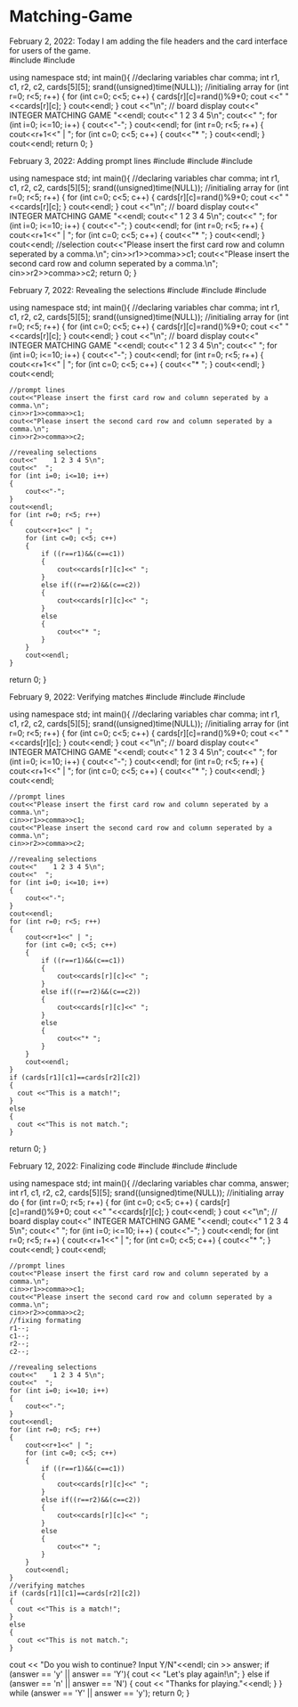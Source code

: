 # Matching-Game
February 2, 2022: Today I am adding the file headers and the card interface for users of the game.  
#include <iostream>
#include <cstdlib>

using namespace std;
int main(){
  //declaring variables 
  char comma;
    int r1, c1, r2, c2, cards[5][5];
    srand((unsigned)time(NULL));
    //initialing array 
    for (int r=0; r<5; r++)
    {
        for (int c=0; c<5; c++)
        {
            cards[r][c]=rand()%9+0;
            cout <<" "<<cards[r][c];
        }
        cout<<endl;
    }
cout <<"\n";
    // board display
    cout<<" INTEGER MATCHING GAME "<<endl;
    cout<<"    1 2 3 4 5\n";
    cout<<"  ";
    for (int i=0; i<=10; i++)
    {
        cout<<"-";
    }
    cout<<endl;
    for (int r=0; r<5; r++)
    {
        cout<<r+1<<" | ";
        for (int c=0; c<5; c++)
        {
            cout<<"* ";
        }
        cout<<endl;
    }
    cout<<endl;
return 0;
  }

February 3, 2022: Adding prompt lines 
#include <iostream>
#include <cstdlib>
#include <ctime>

using namespace std;
int main(){
  //declaring variables 
  char comma;
    int r1, c1, r2, c2, cards[5][5];
    srand((unsigned)time(NULL));
    //initialing array 
    for (int r=0; r<5; r++)
    {
        for (int c=0; c<5; c++)
        {
            cards[r][c]=rand()%9+0;
            cout <<" "<<cards[r][c];
        }
        cout<<endl;
    }
cout <<"\n";
    // board display
    cout<<" INTEGER MATCHING GAME "<<endl;
    cout<<"    1 2 3 4 5\n";
    cout<<"  ";
    for (int i=0; i<=10; i++)
    {
        cout<<"-";
    }
    cout<<endl;
    for (int r=0; r<5; r++)
    {
        cout<<r+1<<" | ";
        for (int c=0; c<5; c++)
        {
            cout<<"* ";
        }
        cout<<endl;
    }
    cout<<endl;
               //selection
    cout<<"Please insert the first card row and column seperated by a comma.\n";
    cin>>r1>>comma>>c1;
    cout<<"Please insert the second card row and column seperated by a comma.\n";
    cin>>r2>>comma>>c2;
return 0;
  }

February 7, 2022: Revealing the selections
#include <iostream>
#include <cstdlib>
#include <ctime>

using namespace std;
int main(){
  //declaring variables 
  char comma;
    int r1, c1, r2, c2, cards[5][5];
    srand((unsigned)time(NULL));
    //initialing array 
    for (int r=0; r<5; r++)
    {
        for (int c=0; c<5; c++)
        {
            cards[r][c]=rand()%9+0;
            cout <<" "<<cards[r][c];
        }
        cout<<endl;
    }
cout <<"\n";
    // board display
    cout<<" INTEGER MATCHING GAME "<<endl;
    cout<<"    1 2 3 4 5\n";
    cout<<"  ";
    for (int i=0; i<=10; i++)
    {
        cout<<"-";
    }
    cout<<endl;
    for (int r=0; r<5; r++)
    {
        cout<<r+1<<" | ";
        for (int c=0; c<5; c++)
        {
            cout<<"* ";
        }
        cout<<endl;
    }
    cout<<endl;
     
    //prompt lines
    cout<<"Please insert the first card row and column seperated by a comma.\n";
    cin>>r1>>comma>>c1;
    cout<<"Please insert the second card row and column seperated by a comma.\n";
    cin>>r2>>comma>>c2;
    
    //revealing selections
    cout<<"    1 2 3 4 5\n";
    cout<<"  ";
    for (int i=0; i<=10; i++)
    {
        cout<<"-";
    }
    cout<<endl;
    for (int r=0; r<5; r++)
    {
        cout<<r+1<<" | ";
        for (int c=0; c<5; c++)
        {
            if ((r==r1)&&(c==c1))
            {
                cout<<cards[r][c]<<" ";
            }
            else if((r==r2)&&(c==c2))
            {
                cout<<cards[r][c]<<" ";
            }
            else
            {
                cout<<"* ";
            }
        }
        cout<<endl;
    }
return 0; 
  }

February 9, 2022: Verifying matches
#include <iostream>
#include <cstdlib>
#include <ctime>

using namespace std;
int main(){
  //declaring variables 
  char comma;
    int r1, c1, r2, c2, cards[5][5];
    srand((unsigned)time(NULL));
    //initialing array 
    for (int r=0; r<5; r++)
    {
        for (int c=0; c<5; c++)
        {
            cards[r][c]=rand()%9+0;
            cout <<" "<<cards[r][c];
        }
        cout<<endl;
    }
cout <<"\n";
    // board display
    cout<<" INTEGER MATCHING GAME "<<endl;
    cout<<"    1 2 3 4 5\n";
    cout<<"  ";
    for (int i=0; i<=10; i++)
    {
        cout<<"-";
    }
    cout<<endl;
    for (int r=0; r<5; r++)
    {
        cout<<r+1<<" | ";
        for (int c=0; c<5; c++)
        {
            cout<<"* ";
        }
        cout<<endl;
    }
    cout<<endl;
     
    //prompt lines
    cout<<"Please insert the first card row and column seperated by a comma.\n";
    cin>>r1>>comma>>c1;
    cout<<"Please insert the second card row and column seperated by a comma.\n";
    cin>>r2>>comma>>c2;
    
    //revealing selections
    cout<<"    1 2 3 4 5\n";
    cout<<"  ";
    for (int i=0; i<=10; i++)
    {
        cout<<"-";
    }
    cout<<endl;
    for (int r=0; r<5; r++)
    {
        cout<<r+1<<" | ";
        for (int c=0; c<5; c++)
        {
            if ((r==r1)&&(c==c1))
            {
                cout<<cards[r][c]<<" ";
            }
            else if((r==r2)&&(c==c2))
            {
                cout<<cards[r][c]<<" ";
            }
            else
            {
                cout<<"* ";
            }
        }
        cout<<endl;
    }
    if (cards[r1][c1]==cards[r2][c2])
    {
      cout <<"This is a match!";
    }
    else
    {
      cout <<"This is not match.";
    }
return 0; 
  }

February 12, 2022: Finalizing code
#include <iostream>
#include <cstdlib>
#include <ctime>

using namespace std;
int main(){
  //declaring variables 
  char comma, answer;
    int r1, c1, r2, c2, cards[5][5];
    srand((unsigned)time(NULL));
    //initialing array 
    do {
    for (int r=0; r<5; r++)
    {
        for (int c=0; c<5; c++)
        {
            cards[r][c]=rand()%9+0;
            cout <<" "<<cards[r][c];
        }
        cout<<endl;
    }
cout <<"\n";
    // board display
    cout<<" INTEGER MATCHING GAME "<<endl;
    cout<<"    1 2 3 4 5\n";
    cout<<"  ";
    for (int i=0; i<=10; i++)
    {
        cout<<"-";
    }
    cout<<endl;
    for (int r=0; r<5; r++)
    {
        cout<<r+1<<" | ";
        for (int c=0; c<5; c++)
        {
            cout<<"* ";
        }
        cout<<endl;
    }
    cout<<endl;
     
    //prompt lines
    cout<<"Please insert the first card row and column seperated by a comma.\n";
    cin>>r1>>comma>>c1;
    cout<<"Please insert the second card row and column seperated by a comma.\n";
    cin>>r2>>comma>>c2;
    //fixing formating 
    r1--;
    c1--;
    r2--;
    c2--;
    
    //revealing selections
    cout<<"    1 2 3 4 5\n";
    cout<<"  ";
    for (int i=0; i<=10; i++)
    {
        cout<<"-";
    }
    cout<<endl;
    for (int r=0; r<5; r++)
    {
        cout<<r+1<<" | ";
        for (int c=0; c<5; c++)
        {
            if ((r==r1)&&(c==c1))
            {
                cout<<cards[r][c]<<" ";
            }
            else if((r==r2)&&(c==c2))
            {
                cout<<cards[r][c]<<" ";
            }
            else
            {
                cout<<"* ";
            }
        }
        cout<<endl;
    }
    //verifying matches
    if (cards[r1][c1]==cards[r2][c2])
    {
      cout <<"This is a match!";
    }
    else
    {
      cout <<"This is not match.";
    }
       
 cout << "Do you wish to continue? Input Y/N"<<endl;
cin >> answer;
 if (answer == 'y' || answer == 'Y'){
   cout << "Let's play again!\n";
    }
    else if (answer == 'n' || answer == 'N') {
      cout << "Thanks for playing."<<endl;
    }
    }
    while (answer == 'Y' || answer == 'y');
return 0; 
  }


